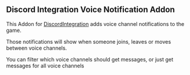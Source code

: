Discord Integration Voice Notification Addon
-----
This Addon for [DiscordIntegration](https://github.com/ErdbeerbaerLP/Discord-Chat-Integration) adds voice channel notifications to the game.

Those notifications will show when someone joins, leaves or moves between voice channels.

You can filter which voice channels should get messages, or just get messages for all voice channels